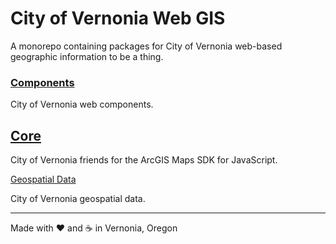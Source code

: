 # City of Vernonia Web GIS

A monorepo containing packages for City of Vernonia web-based geographic information to be a thing.

### [Components](./packages/components)

City of Vernonia web components.

## [Core](./packages/core)

City of Vernonia friends for the ArcGIS Maps SDK for JavaScript.

[Geospatial Data](./packages/geospatial-data)

City of Vernonia geospatial data.

---

Made with :heart: and :coffee: in Vernonia, Oregon

